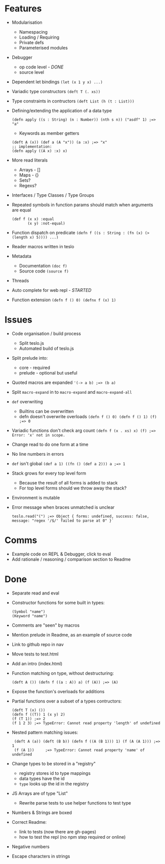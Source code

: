 # Features

 * Modularisation
   * Namespacing
   * Loading / Requiring
   * Private defs
   * Parameterised modules
 * Debugger
   * op code level - *DONE*
   * source level
 * Dependent let bindings `(let (x 1 y x) ...)`
 * Variadic type constructors `(deft T (. xs))`
 * Type constraints in contructors `(deft List (h (t : List)))`
 * Defining/extending the application of a data type

    ```
    (defn apply ((s : String) (n : Number)) (nth s n)) ("asdf" 1) ;=> "a"
    ```

   * Keywords as member getters

    ```
    (deft A (x)) (def a (A "x")) (a :x) ;=> "x"
    ;; implementation:
    (defn apply ((A x) :x) x)
    ```

 * More read literals
   * Arrays - []
   * Maps - {}
   * Sets?
   * Regexs?
 * Interfaces / Type Classes / Type Groups
 * Repeated symbols in function params should match when arguments are equal

    ```
    (def f (x x) :equal
           (x y) :not-equal)
    ```

 * Function dispatch on predicate `(defn f ((s : String : (fn (x) (> (length x) 5)))) ...)`
 * Reader macros written in teslo
 * Metadata
   * Documentation `(doc f)`
   * Source code `(source f)`
 * Threads
 * Auto complete for web repl - *STARTED*
 * Function extension `(defn f () 0) (defnx f (x) 1)`

# Issues
 * Code organisation / build process
   * Split teslo.js
   * Automated build of teslo.js
 * Split prelude into:
   * core - required
   * prelude - optional but useful
 * Quoted macros are expanded `'(-> a b) ;=> (b a)`
 * Split `macro-expand` in to `macro-expand` and `macro-expand-all`
 * `def` overwriting
   * Builtins can be overwritten
   * defn doesn't overwrite overloads `(defn f () 0) (defn f () 1) (f) ;=> 0`
 * Variadic functions don't check arg count `(defn f (x . xs) x) (f) ;=> Error: 'x' not in scope.`
 * Change read to do one form at a time
 * No line numbers in errors
 * `def` isn't global `(def a 1) ((fn () (def a 2))) a ;=> 1`
* Stack grows for every top level form
   * Because the result of all forms is added to stack
   * For top level forms should we throw away the stack?
* Environment is mutable
* Error message when braces unmatched is unclear

    ```
    teslo.read("(") ;=> Object { forms: undefined, success: false, message: "regex '/$/' failed to parse at 0" }`
    ```

# Comms

 * Example code on REPL & Debugger, click to eval
 * Add rationale / reasoning / comparison section to Readme

# Done

 * Separate read and eval
 * Constructor functions for some built in types:

    ```
    (Symbol "name")
    (Keyword "name")
    ```

 * Comments are "seen" by macros
 * Mention prelude in Readme, as an example of source code
 * Link to github repo in nav
 * Move tests to test.html
 * Add an intro (index.html)
 * Function matching on type, without destructuring:

    ```
    (deft A ()) (defn f ((a : A)) a) (f (A)) ;=> (A)
    ```

 * Expose the function's overloads for additions
 * Partial functions over a subset of a types contructors:

    ```
    (deft T (x) ())
    (defn f ((T)) 1 (x y) 2)
    (f (T 1)) ;=> 2
    (f 1 2 3) ;=> TypeError: Cannot read property 'length' of undefined
    ```

 * Nested pattern matching issues:

    ```
     (deft A (a)) (deft (B b)) (defn f ((A (B 1))) 1) (f (A (A 1))) ;=> 1
     (f (A 1))     ;=> TypeError: Cannot read property 'name' of undefined
    ```

 * Change types to be stored in a "registry"
   * registry stores id to type mappings
   * data types have the id
   * `type` looks up the id in the registry
 * JS Arrays are of type "List"
   * Rewrite parse tests to use helper functions to test type
 * Numbers & Strings are boxed
 * Correct Readme:
   * link to tests (now there are gh-pages)
   * how to test the repl (no npm step required or online)
 * Negative numbers
 * Escape characters in strings
